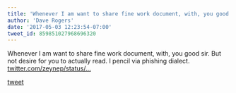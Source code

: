 ```yaml
---
title: 'Whenever I am want to share fine work document, with, you good sir. But not...'
author: 'Dave Rogers'
date: '2017-05-03 12:23:54-07:00'
tweet_id: 859851027968696320
---
```

Whenever I am want to share fine work document, with, you good sir. But not desire for you to actually read. I pencil via phishing dialect. [twitter.com/zeynep/status/…](https://twitter.com/zeynep/status/859840026082988038)

[tweet](https://twitter.com/yukondude/status/859851027968696320)